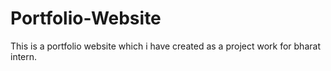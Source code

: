 # Portfolio-Website
This is a portfolio website which i have created as a project work for bharat intern.
